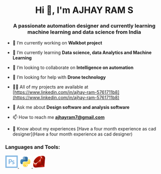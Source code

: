 <h1 align="center">Hi 👋, I'm AJHAY RAM S</h1>
<h3 align="center">A passionate automation designer and currently learning machine learning and data science from India</h3>

- 🔭 I’m currently working on **Walkbot project**

- 🌱 I’m currently learning **Data science, data Analytics and Machine Learning**

- 👯 I’m looking to collaborate on **Intelligence on automation**

- 🤝 I’m looking for help with **Drone technology**

- 👨‍💻 All of my projects are available at [https://www.linkedin.com/in/ajhay-ram-5761711b8](https://www.linkedin.com/in/ajhay-ram-5761711b8)

- 💬 Ask me about **Design software and analysis software**

- 📫 How to reach me **ajhayram7@gmail.com**

- 📄 Know about my experiences [Have a four month experience as cad designer](Have a four month experience as cad designer)


<h3 align="left">Languages and Tools:</h3>
<p align="left"> <a href="https://www.photoshop.com/en" target="_blank"> <img src="https://raw.githubusercontent.com/devicons/devicon/master/icons/photoshop/photoshop-line.svg" alt="photoshop" width="40" height="40"/> </a> <a href="https://www.python.org" target="_blank"> <img src="https://raw.githubusercontent.com/devicons/devicon/master/icons/python/python-original.svg" alt="python" width="40" height="40"/> </a> <a href="https://www.ruby-lang.org/en/" target="_blank"> <img src="https://raw.githubusercontent.com/devicons/devicon/master/icons/ruby/ruby-original.svg" alt="ruby" width="40" height="40"/> </a> </p>


